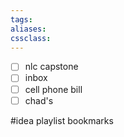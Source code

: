 ```yaml
---
tags:
aliases:
cssclass:
---
```


- [ ] nlc capstone 
- [ ] inbox
- [ ] cell phone bill 
- [ ] chad's 

#idea playlist bookmarks 